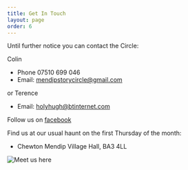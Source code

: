 ```yaml
---
title: Get In Touch
layout: page
order: 6
---
```



Until further notice you can contact the Circle:

Colin

* Phone 07510 699 046
* Email: mendipstorycircle@gmail.com

or Terence

* Email: holyhugh@btinternet.com

Follow us on [facebook](https://www.facebook.com/Mendip-Story-Circle-190295491138475/)

Find us at our usual haunt on the first Thursday of the month:

* Chewton Mendip Village Hall, BA3 4LL

![Meet us here](/s/pics/drop-map.png)
